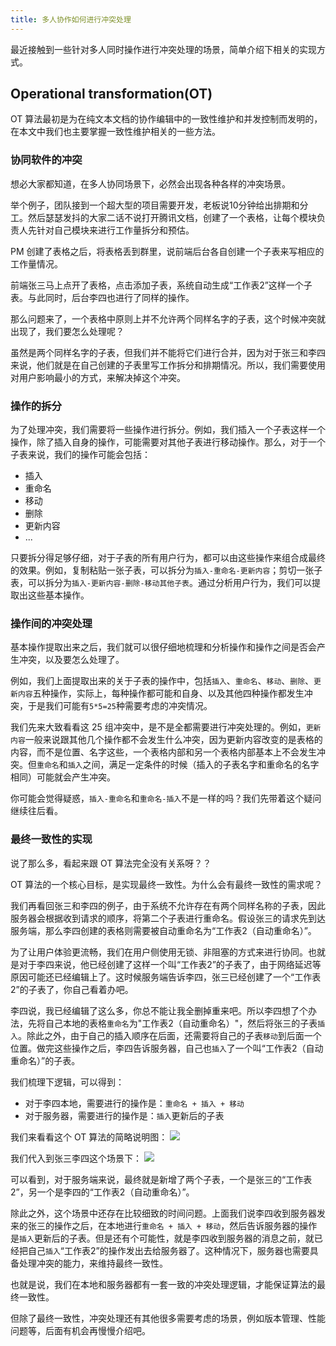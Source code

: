 ```yaml
---
title: 多人协作如何进行冲突处理
---
```

最近接触到一些针对多人同时操作进行冲突处理的场景，简单介绍下相关的实现方式。
<!--more-->

## Operational transformation(OT)
OT 算法最初是为在纯文本文档的协作编辑中的一致性维护和并发控制而发明的，在本文中我们也主要掌握一致性维护相关的一些方法。

### 协同软件的冲突
想必大家都知道，在多人协同场景下，必然会出现各种各样的冲突场景。

举个例子，团队接到一个超大型的项目需要开发，老板说10分钟给出排期和分工。然后瑟瑟发抖的大家二话不说打开腾讯文档，创建了一个表格，让每个模块负责人先针对自己模块来进行工作量拆分和预估。

PM 创建了表格之后，将表格丢到群里，说前端后台各自创建一个子表来写相应的工作量情况。

前端张三马上点开了表格，点击添加子表，系统自动生成“工作表2”这样一个子表。与此同时，后台李四也进行了同样的操作。

那么问题来了，一个表格中原则上并不允许两个同样名字的子表，这个时候冲突就出现了，我们要怎么处理呢？

虽然是两个同样名字的子表，但我们并不能将它们进行合并，因为对于张三和李四来说，他们就是在自己创建的子表里写工作拆分和排期情况。所以，我们需要使用对用户影响最小的方式，来解决掉这个冲突。

### 操作的拆分
为了处理冲突，我们需要将一些操作进行拆分。例如，我们插入一个子表这样一个操作，除了插入自身的操作，可能需要对其他子表进行移动操作。那么，对于一个子表来说，我们的操作可能会包括：
- 插入
- 重命名
- 移动
- 删除
- 更新内容
- ...

只要拆分得足够仔细，对于子表的所有用户行为，都可以由这些操作来组合成最终的效果。例如，复制粘贴一张子表，可以拆分为`插入-重命名-更新内容`；剪切一张子表，可以拆分为`插入-更新内容-删除-移动其他子表`。通过分析用户行为，我们可以提取出这些基本操作。

### 操作间的冲突处理
基本操作提取出来之后，我们就可以很仔细地梳理和分析操作和操作之间是否会产生冲突，以及要怎么处理了。

例如，我们上面提取出来的关于子表的操作中，包括`插入`、`重命名`、`移动`、`删除`、`更新内容`五种操作，实际上，每种操作都可能和自身、以及其他四种操作都发生冲突，于是我们可能有`5*5=25`种需要考虑的冲突情况。

我们先来大致看看这 25 组冲突中，是不是全都需要进行冲突处理的。例如，`更新内容`一般来说跟其他几个操作都不会发生什么冲突，因为更新内容改变的是表格的内容，而不是位置、名字这些，一个表格内部和另一个表格内部基本上不会发生冲突。但`重命名`和`插入`之间，满足一定条件的时候（插入的子表名字和重命名的名字相同）可能就会产生冲突。

你可能会觉得疑惑，`插入-重命名`和`重命名-插入`不是一样的吗？我们先带着这个疑问继续往后看。

### 最终一致性的实现
说了那么多，看起来跟 OT 算法完全没有关系呀？？

OT 算法的一个核心目标，是实现最终一致性。为什么会有最终一致性的需求呢？

我们再看回张三和李四的例子，由于系统不允许存在有两个同样名称的子表，因此服务器会根据收到请求的顺序，将第二个子表进行重命名。假设张三的请求先到达服务端，那么李四创建的表格则需要被自动重命名为“工作表2（自动重命名）”。

为了让用户体验更流畅，我们在用户侧使用无锁、非阻塞的方式来进行协同。也就是对于李四来说，他已经创建了这样一个叫“工作表2”的子表了，由于网络延迟等原因可能还已经编辑上了。这时候服务端告诉李四，张三已经创建了一个“工作表2”的子表了，你自己看着办吧。

李四说，我已经编辑了这么多，你总不能让我全删掉重来吧。所以李四想了个办法，先将自己本地的表格`重命名`为"工作表2（自动重命名）"，然后将张三的子表`插入`。除此之外，由于自己的插入顺序在后面，还需要将自己的子表`移动`到后面一个位置。做完这些操作之后，李四告诉服务器，自己也`插入`了一个叫“工作表2（自动重命名）”的子表。

我们梳理下逻辑，可以得到：
- 对于李四本地，需要进行的操作是：`重命名 + 插入 + 移动`
- 对于服务器，需要进行的操作是：`插入`更新后的子表

我们来看看这个 OT 算法的简略说明图：
![](https://github-imglib-1255459943.cos.ap-chengdu.myqcloud.com/google_ot.jpg)

我们代入到张三李四这个场景下：
![](https://github-imglib-1255459943.cos.ap-chengdu.myqcloud.com/sheet_ot.png)

可以看到，对于服务端来说，最终就是新增了两个子表，一个是张三的“工作表2”，另一个是李四的“工作表2（自动重命名）”。

除此之外，这个场景中还存在比较细致的时间问题。上面我们说李四收到服务器发来的张三的操作之后，在本地进行`重命名 + 插入 + 移动`，然后告诉服务器的操作是`插入`更新后的子表。但是还有个可能性，就是李四收到服务器的消息之前，就已经把自己`插入`“工作表2”的操作发出去给服务器了。这种情况下，服务器也需要具备处理冲突的能力，来维持最终一致性。

也就是说，我们在本地和服务器都有一套一致的冲突处理逻辑，才能保证算法的最终一致性。

但除了最终一致性，冲突处理还有其他很多需要考虑的场景，例如版本管理、性能问题等，后面有机会再慢慢介绍吧。